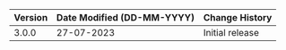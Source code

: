 | **Version** | **Date Modified (DD-MM-YYYY)** | **Change History**                          |
|-------------|--------------------------------|---------------------------------------------|
| 3.0.0       | 27-07-2023                     | Initial release   | 
